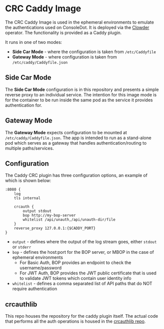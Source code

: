# CRC Caddy Image

The CRC Caddy Image is used in the ephemeral environments to emulate the authentications used on ConsoleDot. It is deployed via the [Clowder](https://github.com/RedHatInsights/clowder) operator. The functionality is provided as a Caddy plugin.

It runs in one of two modes:

* **Side Car Mode** - where the configuration is taken from `/etc/Caddyfile`
* **Gateway Mode** - where configuration is taken from `/etc/caddy/Caddyfile.json`

## Side Car Mode
The **Side Car Mode** configuration is in this repository and presents a simple reverse proxy to an individual service. The intention for this image mode is for the container to be run inside the same pod as the service it provides authentication for.

## Gateway Mode
The **Gateway Mode** expects configuration to be mounted at `/etc/caddy/Caddyfile.json`. The app is intended to run as a stand-alone pod which serves as a gateway that handles authentication/routing to multiple paths/services.

## Configuration
The Caddy CRC plugin has three configuration options, an example of which is shown below:

```
:8080 {
    log
    tls internal

    crcauth {
        output stdout
        bop http://my-bop-server
        whitelist /api/unauth,/api/unauth-dir/file
    }
    reverse_proxy 127.0.0.1:{$CADDY_PORT}
}
```

* `output` - defines where the output of the log stream goes, either `stdout` or `stderr`
* `bop` - defines the host:port for the BOP server, or MBOP in the case of ephemeral environments
  * For Basic Auth, BOP provides an endpoint to check the username/password
  * For JWT Auth, BOP provides the JWT public certificate that is used to validate JWT tokens which contain user identity info
* `whitelist` - defines a comma separated list of API paths that do NOT require authentication

## crcauthlib
This repo houses the repository for the caddy plugin itself. The actual code that performs all the auth operations is housed in the [crcauthlib repo](https://github.com/redhatinsights/crcauthlib/).
